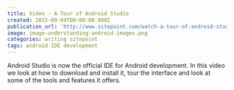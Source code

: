 ```yaml
---
title: Video - A Tour of Android Studio
created: 2015-09-04T00:00:00.000Z
publication_url: 'http://www.sitepoint.com/watch-a-tour-of-android-studio/'
image: image-understanding-android-images.png
categories: writing sitepoint
tags: android IDE development
---
```


Android Studio is now the official IDE for Android development. In this video we look at how to download and install it, tour the interface and look at some of the tools and features it offers.
